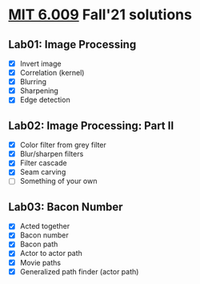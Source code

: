 # [MIT 6.009](https://py.mit.edu/fall21) Fall'21 solutions

## Lab01: Image Processing

- [x] Invert image
- [x] Correlation (kernel)
- [x] Blurring
- [x] Sharpening
- [x] Edge detection

## Lab02: Image Processing: Part II

- [x] Color filter from grey filter
- [x] Blur/sharpen filters
- [x] Filter cascade
- [x] Seam carving
- [ ] Something of your own

## Lab03: Bacon Number

- [x] Acted together
- [x] Bacon number
- [x] Bacon path
- [x] Actor to actor path
- [x] Movie paths
- [x] Generalized path finder (actor path)
